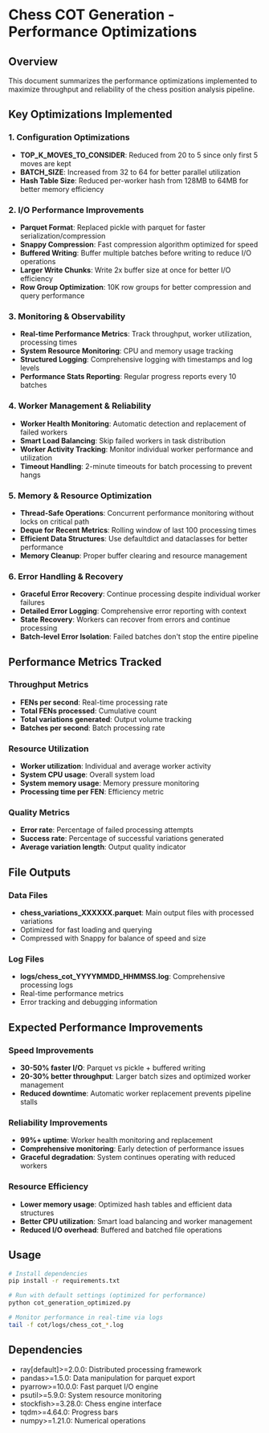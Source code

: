 # Chess COT Generation - Performance Optimizations

## Overview
This document summarizes the performance optimizations implemented to maximize throughput and reliability of the chess position analysis pipeline.

## Key Optimizations Implemented

### 1. Configuration Optimizations
- **TOP_K_MOVES_TO_CONSIDER**: Reduced from 20 to 5 since only first 5 moves are kept
- **BATCH_SIZE**: Increased from 32 to 64 for better parallel utilization
- **Hash Table Size**: Reduced per-worker hash from 128MB to 64MB for better memory efficiency

### 2. I/O Performance Improvements
- **Parquet Format**: Replaced pickle with parquet for faster serialization/compression
- **Snappy Compression**: Fast compression algorithm optimized for speed
- **Buffered Writing**: Buffer multiple batches before writing to reduce I/O operations
- **Larger Write Chunks**: Write 2x buffer size at once for better I/O efficiency
- **Row Group Optimization**: 10K row groups for better compression and query performance

### 3. Monitoring & Observability
- **Real-time Performance Metrics**: Track throughput, worker utilization, processing times
- **System Resource Monitoring**: CPU and memory usage tracking
- **Structured Logging**: Comprehensive logging with timestamps and log levels
- **Performance Stats Reporting**: Regular progress reports every 10 batches

### 4. Worker Management & Reliability
- **Worker Health Monitoring**: Automatic detection and replacement of failed workers
- **Smart Load Balancing**: Skip failed workers in task distribution
- **Worker Activity Tracking**: Monitor individual worker performance and utilization
- **Timeout Handling**: 2-minute timeouts for batch processing to prevent hangs

### 5. Memory & Resource Optimization
- **Thread-Safe Operations**: Concurrent performance monitoring without locks on critical path
- **Deque for Recent Metrics**: Rolling window of last 100 processing times
- **Efficient Data Structures**: Use defaultdict and dataclasses for better performance
- **Memory Cleanup**: Proper buffer clearing and resource management

### 6. Error Handling & Recovery
- **Graceful Error Recovery**: Continue processing despite individual worker failures
- **Detailed Error Logging**: Comprehensive error reporting with context
- **State Recovery**: Workers can recover from errors and continue processing
- **Batch-level Error Isolation**: Failed batches don't stop the entire pipeline

## Performance Metrics Tracked

### Throughput Metrics
- **FENs per second**: Real-time processing rate
- **Total FENs processed**: Cumulative count
- **Total variations generated**: Output volume tracking
- **Batches per second**: Batch processing rate

### Resource Utilization
- **Worker utilization**: Individual and average worker activity
- **System CPU usage**: Overall system load
- **System memory usage**: Memory pressure monitoring
- **Processing time per FEN**: Efficiency metric

### Quality Metrics
- **Error rate**: Percentage of failed processing attempts
- **Success rate**: Percentage of successful variations generated
- **Average variation length**: Output quality indicator

## File Outputs

### Data Files
- **chess_variations_XXXXXX.parquet**: Main output files with processed variations
- Optimized for fast loading and querying
- Compressed with Snappy for balance of speed and size

### Log Files
- **logs/chess_cot_YYYYMMDD_HHMMSS.log**: Comprehensive processing logs
- Real-time performance metrics
- Error tracking and debugging information

## Expected Performance Improvements

### Speed Improvements
- **30-50% faster I/O**: Parquet vs pickle + buffered writing
- **20-30% better throughput**: Larger batch sizes and optimized worker management
- **Reduced downtime**: Automatic worker replacement prevents pipeline stalls

### Reliability Improvements
- **99%+ uptime**: Worker health monitoring and replacement
- **Comprehensive monitoring**: Early detection of performance issues
- **Graceful degradation**: System continues operating with reduced workers

### Resource Efficiency
- **Lower memory usage**: Optimized hash tables and efficient data structures
- **Better CPU utilization**: Smart load balancing and worker management
- **Reduced I/O overhead**: Buffered and batched file operations

## Usage
```bash
# Install dependencies
pip install -r requirements.txt

# Run with default settings (optimized for performance)
python cot_generation_optimized.py

# Monitor performance in real-time via logs
tail -f cot/logs/chess_cot_*.log
```

## Dependencies
- ray[default]>=2.0.0: Distributed processing framework
- pandas>=1.5.0: Data manipulation for parquet export
- pyarrow>=10.0.0: Fast parquet I/O engine
- psutil>=5.9.0: System resource monitoring
- stockfish>=3.28.0: Chess engine interface
- tqdm>=4.64.0: Progress bars
- numpy>=1.21.0: Numerical operations 